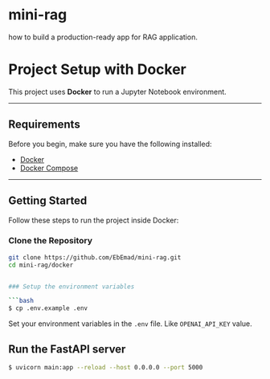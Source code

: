 # mini-rag
how to build a production-ready app for RAG application.


#  Project Setup with Docker

This project uses **Docker** to run a Jupyter Notebook environment.

---

##  Requirements
Before you begin, make sure you have the following installed:
- [Docker](https://docs.docker.com/get-docker/)
- [Docker Compose](https://docs.docker.com/compose/install/)

---

##  Getting Started

Follow these steps to run the project inside Docker:

### Clone the Repository
```bash
git clone https://github.com/EbEmad/mini-rag.git
cd mini-rag/docker


### Setup the environment variables

```bash
$ cp .env.example .env
```

Set your environment variables in the `.env` file. Like `OPENAI_API_KEY` value.

## Run the FastAPI server

```bash
$ uvicorn main:app --reload --host 0.0.0.0 --port 5000
```